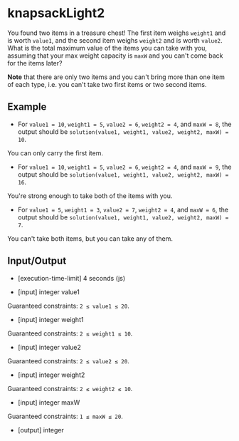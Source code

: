 # knapsackLight2

You found two items in a treasure chest! The first item weighs `weight1` and is worth `value1`, and the second item weighs `weight2` and is worth `value2`. What is the total maximum value of the items you can take with you, assuming that your max weight capacity is `maxW` and you can't come back for the items later?

**Note** that there are only two items and you can't bring more than one item of each type, i.e. you can't take two first items or two second items.

## Example

- For `value1 = 10`, `weight1 = 5`, `value2 = 6`, `weight2 = 4`, and `maxW = 8`, the output should be
`solution(value1, weight1, value2, weight2, maxW) = 10`.

You can only carry the first item.

- For `value1 = 10`, `weight1 = 5`, `value2 = 6`, `weight2 = 4`, and `maxW = 9`, the output should be
`solution(value1, weight1, value2, weight2, maxW) = 16`.

You're strong enough to take both of the items with you.

- For `value1 = 5`, `weight1 = 3`, `value2 = 7`, `weight2 = 4`, and `maxW = 6`, the output should be
`solution(value1, weight1, value2, weight2, maxW) = 7`.

You can't take both items, but you can take any of them.

## Input/Output

- [execution-time-limit] 4 seconds (js)

- [input] integer value1

Guaranteed constraints:
`2 ≤ value1 ≤ 20`.

- [input] integer weight1

Guaranteed constraints:
`2 ≤ weight1 ≤ 10`.

- [input] integer value2

Guaranteed constraints:
`2 ≤ value2 ≤ 20`.

- [input] integer weight2

Guaranteed constraints:
`2 ≤ weight2 ≤ 10`.

- [input] integer maxW

Guaranteed constraints:
`1 ≤ maxW ≤ 20`.

- [output] integer
